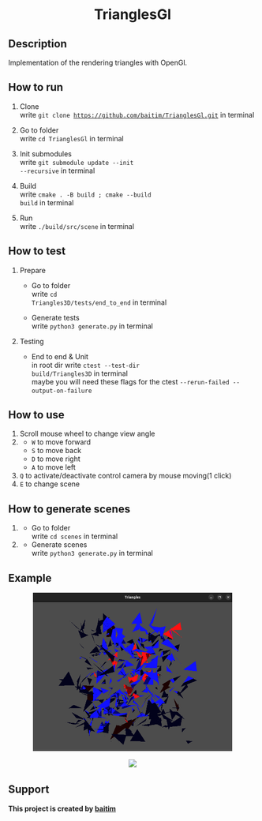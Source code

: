 <h1 align="center">TrianglesGl</h1>

## Description

 Implementation of the rendering triangles with OpenGl.

## How to run

1. Clone <br>
    write <code>git clone https://github.com/baitim/TrianglesGl.git</code> in terminal

2. Go to folder <br>
    write <code>cd TrianglesGl</code> in terminal

3. Init submodules <br>
    write <code>git submodule update --init --recursive</code> in terminal

4. Build <br>
    write <code>cmake . -B build ; cmake --build build</code> in terminal

5. Run <br>
    write <code>./build/src/scene</code> in terminal <br>

## How to test

1. Prepare
    - Go to folder <br>
        write <code>cd Triangles3D/tests/end_to_end</code> in terminal

    - Generate tests <br>
        write <code>python3 generate.py</code> in terminal

2. Testing
    - End to end & Unit<br>
        in root dir write <code>ctest --test-dir build/Triangles3D</code> in terminal <br>
        maybe you will need these flags for the ctest <code>--rerun-failed --output-on-failure</code>

## How to use

1. Scroll mouse wheel to change view angle
2.  * <code>W</code> to move forward
    * <code>S</code> to move back
    * <code>D</code> to move right
    * <code>A</code> to move left
3.    <code>Q</code> to activate/deactivate control camera by mouse moving(1 click)
4.    <code>E</code> to change scene

## How to generate scenes

1. - Go to folder <br>
        write <code>cd scenes</code> in terminal

2. - Generate scenes <br>
        write <code>python3 generate.py</code> in terminal

## Example
<p align="center"><img src="https://github.com/baitim/TrianglesGl/blob/main/images/triangles_example.png" width="80%"></p>

<p align="center"><img src="https://github.com/baitim/TrianglesGl/blob/main/images/cat.gif" width="60%"></p>

## Support
**This project is created by [baitim](https://t.me/bai_tim)**